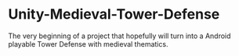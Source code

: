 # Unity-Medieval-Tower-Defense
The very beginning of a project that hopefully will turn into a Android playable Tower Defense with medieval thematics.
